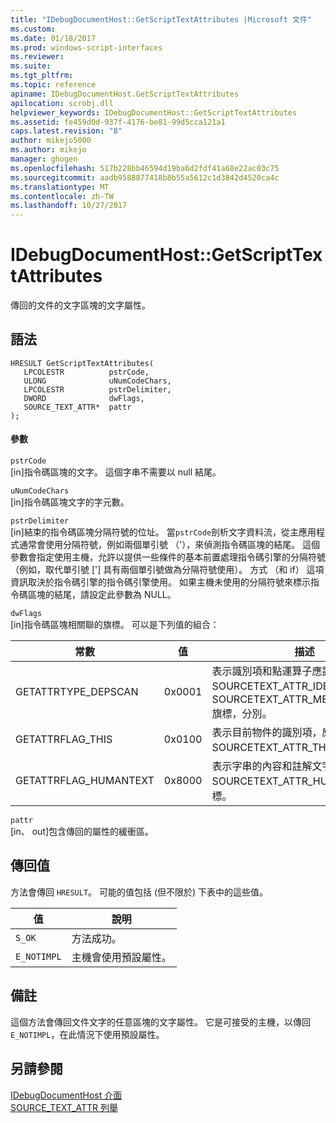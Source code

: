 ```yaml
---
title: "IDebugDocumentHost::GetScriptTextAttributes |Microsoft 文件"
ms.custom: 
ms.date: 01/18/2017
ms.prod: windows-script-interfaces
ms.reviewer: 
ms.suite: 
ms.tgt_pltfrm: 
ms.topic: reference
apiname: IDebugDocumentHost.GetScriptTextAttributes
apilocation: scrobj.dll
helpviewer_keywords: IDebugDocumentHost::GetScriptTextAttributes
ms.assetid: fe459d0d-937f-4176-be81-99d5cca121a1
caps.latest.revision: "8"
author: mikejo5000
ms.author: mikejo
manager: ghogen
ms.openlocfilehash: 517b228bb46594d19ba6d2fdf41a68e22ac03c75
ms.sourcegitcommit: aadb9588877418b8b55a5612c1d3842d4520ca4c
ms.translationtype: MT
ms.contentlocale: zh-TW
ms.lasthandoff: 10/27/2017
---
```

# <a name="idebugdocumenthostgetscripttextattributes"></a>IDebugDocumentHost::GetScriptTextAttributes
傳回的文件的文字區塊的文字屬性。  
  
## <a name="syntax"></a>語法  
  
```  
HRESULT GetScriptTextAttributes(  
   LPCOLESTR          pstrCode,  
   ULONG              uNumCodeChars,  
   LPCOLESTR          pstrDelimiter,  
   DWORD              dwFlags,  
   SOURCE_TEXT_ATTR*  pattr  
);  
```  
  
#### <a name="parameters"></a>參數  
 `pstrCode`  
 [in]指令碼區塊的文字。 這個字串不需要以 null 結尾。  
  
 `uNumCodeChars`  
 [in]指令碼區塊文字的字元數。  
  
 `pstrDelimiter`  
 [in]結束的指令碼區塊分隔符號的位址。 當`pstrCode`剖析文字資料流，從主應用程式通常會使用分隔符號，例如兩個單引號 （'），來偵測指令碼區塊的結尾。 這個參數會指定使用主機，允許以提供一些條件的基本前置處理指令碼引擎的分隔符號 （例如，取代單引號 ['] 具有兩個單引號做為分隔符號使用）。 方式 （和 if） 這項資訊取決於指令碼引擎的指令碼引擎使用。 如果主機未使用的分隔符號來標示指令碼區塊的結尾，請設定此參數為 NULL。  
  
 `dwFlags`  
 [in]指令碼區塊相關聯的旗標。 可以是下列值的組合：  
  
|常數|值|描述|  
|--------------|-----------|-----------------|  
|GETATTRTYPE_DEPSCAN|0x0001|表示識別項和點運算子應該能識別出使用 SOURCETEXT_ATTR_IDENTIFIER 和 SOURCETEXT_ATTR_MEMBERLOOKUP 旗標，分別。|  
|GETATTRFLAG_THIS|0x0100|表示目前物件的識別項，應該識別 SOURCETEXT_ATTR_THIS 旗標。|  
|GETATTRFLAG_HUMANTEXT|0x8000|表示字串的內容和註解文字應該能識別出 SOURCETEXT_ATTR_HUMANTEXT 旗標。|  
  
 `pattr`  
 [in、 out]包含傳回的屬性的緩衝區。  
  
## <a name="return-value"></a>傳回值  
 方法會傳回 `HRESULT`。 可能的值包括 (但不限於) 下表中的這些值。  
  
|值|說明|  
|-----------|-----------------|  
|`S_OK`|方法成功。|  
|`E_NOTIMPL`|主機會使用預設屬性。|  
  
## <a name="remarks"></a>備註  
 這個方法會傳回文件文字的任意區塊的文字屬性。 它是可接受的主機，以傳回`E_NOTIMPL`，在此情況下使用預設屬性。  
  
## <a name="see-also"></a>另請參閱  
 [IDebugDocumentHost 介面](../../winscript/reference/idebugdocumenthost-interface.md)   
 [SOURCE_TEXT_ATTR 列舉](../../winscript/reference/source-text-attr-enumeration.md)